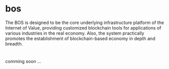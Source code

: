 # bos
The BOS is designed to be the core underlying infrastructure platform of the Internet of Value, providing customized blockchain tools for applications of various industries in the real economy. Also, the system practically promotes the establishment of blockchain-based economy in depth and breadth. 
#
comming soon ...
